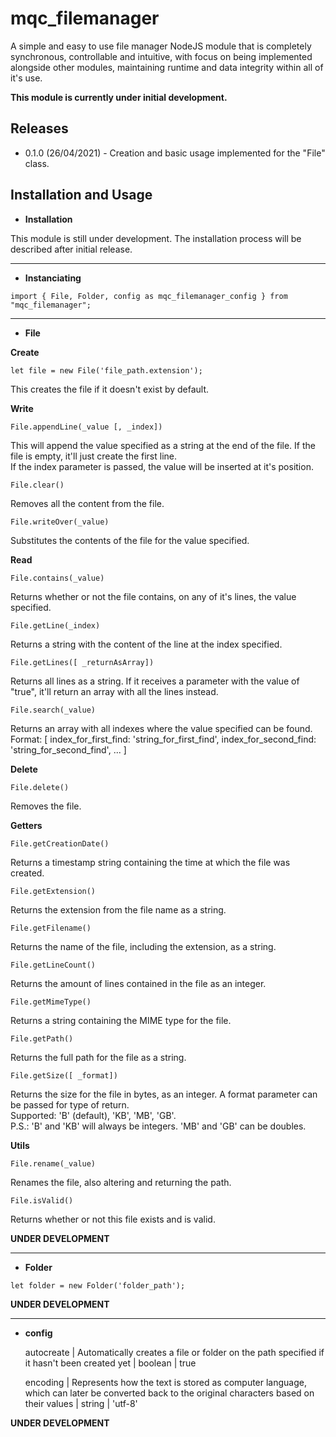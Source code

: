 # mqc_filemanager

A simple and easy to use file manager NodeJS module that is completely synchronous, controllable and intuitive, with focus on being implemented alongside other modules, maintaining runtime and data integrity within all of it's use.

**This module is currently under initial development.**

## Releases

* 0.1.0 (26/04/2021) - Creation and basic usage implemented for the "File" class.

## Installation and Usage

* **Installation**

This module is still under development. The installation process will be described after initial release.

---

* **Instanciating**

`import { File, Folder, config as mqc_filemanager_config } from "mqc_filemanager";`

---

* **File**

**Create**

`let file = new File('file_path.extension');`

This creates the file if it doesn't exist by default.

**Write**

`File.appendLine(_value [, _index])`

This will append the value specified as a string at the end of the file. If the file is empty, it'll just create the first line.<br>If the index parameter is passed, the value will be inserted at it's position.

`File.clear()`

Removes all the content from the file.

`File.writeOver(_value)`

Substitutes the contents of the file for the value specified.

**Read**

`File.contains(_value)`

Returns whether or not the file contains, on any of it's lines, the value specified.

`File.getLine(_index)`

Returns a string with the content of the line at the index specified.

`File.getLines([ _returnAsArray])`

Returns all lines as a string. If it receives a parameter with the value of "true", it'll return an array with all the lines instead.

`File.search(_value)`

Returns an array with all indexes where the value specified can be found.<br>
Format: [ index_for_first_find: 'string_for_first_find', index_for_second_find: 'string_for_second_find', ... ]

**Delete**

`File.delete()`

Removes the file.

**Getters**

`File.getCreationDate()`

Returns a timestamp string containing the time at which the file was created.

`File.getExtension()`

Returns the extension from the file name as a string.

`File.getFilename()`

Returns the name of the file, including the extension, as a string.

`File.getLineCount()`

Returns the amount of lines contained in the file as an integer.

`File.getMimeType()`

Returns a string containing the MIME type for the file.  

`File.getPath()` 

Returns the full path for the file as a string.

`File.getSize([ _format])`

Returns the size for the file in bytes, as an integer. A format parameter can be passed for type of return.<br>
Supported: 'B' (default), 'KB', 'MB', 'GB'. <br>
P.S.: 'B' and 'KB' will always be integers. 'MB' and 'GB' can be doubles.

**Utils**

`File.rename(_value)`

Renames the file, also altering and returning the path.

`File.isValid()`

Returns whether or not this file exists and is valid.

**UNDER DEVELOPMENT**

---

* **Folder**

`let folder = new Folder('folder_path');`

**UNDER DEVELOPMENT**

---

* **config**

  autocreate | Automatically creates a file or folder on the path specified if it hasn't been created yet | boolean | true

  encoding | Represents how the text is stored as computer language, which can later be converted back to the original characters  based on their values | string | 'utf-8'

**UNDER DEVELOPMENT**
